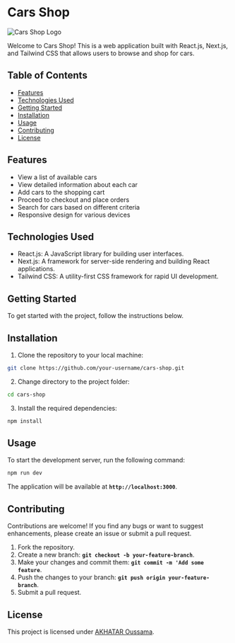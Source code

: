 # Cars Shop

![Cars Shop Logo](path/to/logo.png) <!-- If you have a logo, replace "path/to/logo.png" with the actual path -->

Welcome to Cars Shop! This is a web application built with React.js, Next.js, and Tailwind CSS that allows users to browse and shop for cars.

## Table of Contents

- [Features](#features)
- [Technologies Used](#technologies-used)
- [Getting Started](#getting-started)
- [Installation](#installation)
- [Usage](#usage)
- [Contributing](#contributing)
- [License](#license)

## Features

- View a list of available cars
- View detailed information about each car
- Add cars to the shopping cart
- Proceed to checkout and place orders
- Search for cars based on different criteria
- Responsive design for various devices

## Technologies Used

- React.js: A JavaScript library for building user interfaces.
- Next.js: A framework for server-side rendering and building React applications.
- Tailwind CSS: A utility-first CSS framework for rapid UI development.

## Getting Started

To get started with the project, follow the instructions below.

## Installation

1. Clone the repository to your local machine:

```bash
git clone https://github.com/your-username/cars-shop.git
```

2. Change directory to the project folder:

```bash
cd cars-shop
```

3. Install the required dependencies:

```bash
npm install
```
## Usage

To start the development server, run the following command:

```bash
npm run dev
```

The application will be available at **`http://localhost:3000`**.

## Contributing

Contributions are welcome! If you find any bugs or want to suggest enhancements, please create an issue or submit a pull request.

1. Fork the repository.
2. Create a new branch: **`git checkout -b your-feature-branch`**.
3. Make your changes and commit them: **`git commit -m 'Add some feature`**.
4. Push the changes to your branch: **`git push origin your-feature-branch`**.
5. Submit a pull request.

## License

This project is licensed under [AKHATAR Oussama](https://oussama-akhatar.vercel.app).

